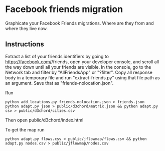 # Facebook friends migration

Graphicate your Facebook Friends migrations. Where are they from and where they live now.

## Instructions

Extract a list of your friends identifiers by going to
https://facebook.com/<you>/friends, open your developer console, and scroll
all the way down until all your friends are visible. In the console, go
to the Network tab and filter by "AllFriendsApp" or "?filter". Copy all
response body in a temporary file and run "extract-friends.py" using that file
path as an argument. Save that as "friends-nolocation.json".

Run

    python add_locations.py friends-nolocation.json > friends.json
    python adapt.py json > public/d3chord/matrix.json && python adapt.py csv > public/d3chord/cities.csv

Then open public/d3chord/index.html

To get the map run

    python adapt.py flows.csv > public/jflowmap/flows.csv && python adapt.py nodes.csv > public/jflowmap/nodes.csv

